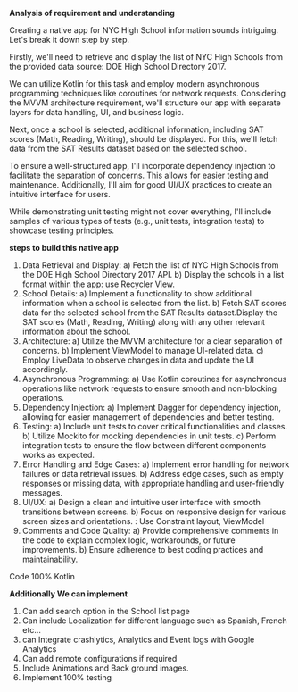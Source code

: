 **Analysis of requirement and understanding**

Creating a native app for NYC High School information sounds intriguing. Let's break it down step by step.

Firstly, we'll need to retrieve and display the list of NYC High Schools from the provided data source: DOE High School Directory 2017.

We can utilize Kotlin for this task and employ modern asynchronous programming techniques like coroutines for network requests. Considering the MVVM architecture requirement, we'll structure our app with separate layers for data handling, UI, and business logic.

Next, once a school is selected, additional information, including SAT scores (Math, Reading, Writing), should be displayed. For this, we'll fetch data from the SAT Results dataset based on the selected school.

To ensure a well-structured app, I'll incorporate dependency injection to facilitate the separation of concerns. This allows for easier testing and maintenance. Additionally, I'll aim for good UI/UX practices to create an intuitive interface for users.

While demonstrating unit testing might not cover everything, I'll include samples of various types of tests (e.g., unit tests, integration tests) to showcase testing principles.

 **steps to build this native app**

1)	Data Retrieval and Display:
    a)	Fetch the list of NYC High Schools from the DOE High School Directory 2017 API.
    b)	Display the schools in a list format within the app: use Recycler View.
2)	School Details:
    a)	Implement a functionality to show additional information when a school is selected from the list.
    b)	Fetch SAT scores data for the selected school from the SAT Results dataset.Display the SAT scores (Math, Reading, Writing) along with any other relevant information about the school.
3)	Architecture:
   a)	Utilize the MVVM architecture for a clear separation of concerns.
   b)	Implement ViewModel to manage UI-related data.
   c)	Employ LiveData to observe changes in data and update the UI accordingly.
4)	Asynchronous Programming:
    a)	Use Kotlin coroutines for asynchronous operations like network requests to ensure smooth and non-blocking operations.
5)	Dependency Injection:
    a)	Implement Dagger for dependency injection, allowing for easier management of dependencies and better testing.
6)	Testing:
   a)	Include unit tests to cover critical functionalities and classes.
   b)	Utilize Mockito for mocking dependencies in unit tests.
   c)	Perform integration tests to ensure the flow between different components works as expected.
7)	Error Handling and Edge Cases:
   a)	Implement error handling for network failures or data retrieval issues.
   b)	Address edge cases, such as empty responses or missing data, with appropriate handling and user-friendly messages.
8)	UI/UX:
   a)	Design a clean and intuitive user interface with smooth transitions between screens.
   b)	Focus on responsive design for various screen sizes and orientations. : Use Constraint layout, ViewModel
9)	Comments and Code Quality:
    a)	Provide comprehensive comments in the code to explain complex logic, workarounds, or future improvements.
    b)	Ensure adherence to best coding practices and maintainability.

Code 100% Kotlin

 ****Additionally We can implement****

1) Can add search option in the School list page
2) Can include Localization for different language such as Spanish, French etc...
3) can Integrate crashlytics, Analytics and Event logs with Google Analytics
4) Can add remote configurations if required
5) Include Animations and Back ground images.
6) Implement 100% testing
